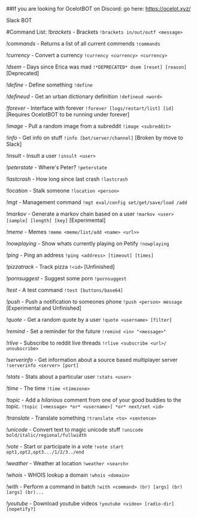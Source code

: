 ##If you are looking for OcelotBOT on Discord: go here: https://ocelot.xyz/



Slack BOT

#Command List:
*!brackets* - Brackets `!brackets in/out/outf <message>`

*!commands* - Returns a list of all current commends `!commands`

*!currency* - Convert a currency `!currency <currency> <currency>`

*!dsem* - Days since Erica was mad `!*DEPRECATED* dsem [reset] [reason]` [Deprecated]

*!define* - Define something `!define`

*!defineud* - Get an urban dictionary definition `!defineud <word>`

*!forever* - Interface with forever `!forever [logs/restart/list] [id]` [Requires OcelotBOT to be running under forever]

*!image* - Pull a random image from a subreddit `!image <subreddit>`

*!info* - Get info on stuff `!info [bot/server/channel]` [Broken by move to Slack]

*!insult* - Insult a user `!insult <user>`

*!peterstate* - Where's Peter? `!peterstate`

*!lastcrash* - How long since last crash `!lastcrash`

*!location* - Stalk someone `!location <person>`

*!mgt* - Management command `!mgt eval/config set/get/save/load /add`

*!markov* - Generate a markov chain based on a user `!markov <user> [sample] [length] [key]` [Experimental]

*!meme* - Memes `!meme <meme/list/add <name> <url>>`

*!nowplaying* - Show whats currently playing on Petify `!nowplaying`

*!ping* - Ping an address `!ping <address> [timeout] [times]`

*!pizzatrack* - Track pizza `!<id>` [Unfinished]

*!pornsuggest* - Suggest some porn `!pornsuggest`

*!test* - A test command `!test [buttons/base64]`

*!push* - Push a notification to someones phone `!push <person> message` [Experimental and Unfinished]

*!quote* - Get a random quote by a user `!quote <username> [filter]`

*!remind* - Set a reminder for the future `!remind <in> "<message>"`

*!rlive* - Subscribe to reddit live threads `!rlive <subscribe <url>/ unsubscribe>`

*!serverinfo* - Get information about a source based multiplayer server `!serverinfo <server> [port]`

*!stats* - Stats about a particular user `!stats <user>`

*!time* - The time `!time <timezone>`

*!topic* - Add a *hilarious* comment from one of your good buddies to the topic. `!topic [<message> *or* <username>] *or* next/set <id>`

*!translate* - Translate something `!translate <to> <sentence>`

*!unicode* - Convert text to magic unicode stuff `!unicode bold/italic/regional/fullwidth`

*!vote* - Start or participate in a vote `!vote start opt1,opt2,opt3.../1/2/3../end`

*!weather* - Weather at location `!weather <search>`

*!whois* - WHOIS lookup a domain `!whois <domain>`

*!with* - Perform a command in batch `!with <command> (br) [args] (br) [args] (br)...`

*!youtube* - Download youtube videos `!youtube <video> [radio-dir] [nopetify?]`


